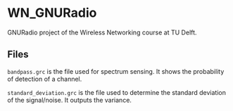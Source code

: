 # WN_GNURadio
GNURadio project of the Wireless Networking course at TU Delft.

## Files
`bandpass.grc` is the file used for spectrum sensing. It shows the probability of detection of a channel.

`standard_deviation.grc` is the file used to determine the standard deviation of the signal/noise. It outputs the variance.
